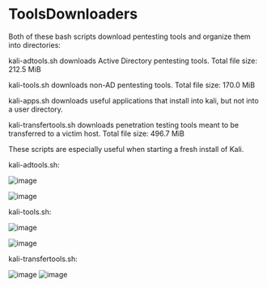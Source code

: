 # ToolsDownloaders

Both of these bash scripts download pentesting tools and organize them into directories:

kali-adtools.sh downloads Active Directory pentesting tools. Total file size: 212.5 MiB

kali-tools.sh downloads non-AD pentesting tools. Total file size: 170.0 MiB

kali-apps.sh downloads useful applications that install into kali, but not into a user directory.

kali-transfertools.sh downloads penetration testing tools meant to be transferred to a victim host. Total file size: 496.7 MiB

These scripts are especially useful when starting a fresh install of Kali.

kali-adtools.sh:

![image](https://github.com/R0gueSec/ToolsDownloaders/assets/143247134/63585e7b-ce38-48f8-8d22-9c0ccc57221e)

![image](https://github.com/R0gueSec/ToolsDownloaders/assets/143247134/97efd2d3-1e68-40b7-9e84-3b092894e999)


kali-tools.sh:

![image](https://github.com/R0gueSec/ToolsDownloaders/assets/143247134/01646192-4bad-482d-ba85-79a9f0fb828d)

![image](https://github.com/R0gueSec/ToolsDownloaders/assets/143247134/4ee2a264-1e26-4a91-b686-1b1ed22315a5)

kali-transfertools.sh:

![image](https://github.com/R0gueSec/ToolsDownloaders/assets/143247134/f2b2b8e5-2c95-4cdc-93fa-8c1e178a3f18)
![image](https://github.com/R0gueSec/ToolsDownloaders/assets/143247134/7c2082f7-87a4-4e4c-b6b0-a4f1dbda46ab)
